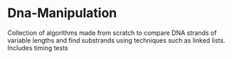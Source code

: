 # Dna-Manipulation

Collection of algorithms made from scratch to compare DNA strands of variable lengths and find substrands using techniques such as linked lists. Includes timing tests
